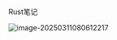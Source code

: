 Rust笔记



![image-20250311080612217](C:\Users\sheng\AppData\Roaming\Typora\typora-user-images\image-20250311080612217.png)